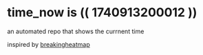 # time_now is (( 1740913200012 ))

an automated repo that shows the currnent time

inspired by [breakingheatmap](https://github.com/breakingheatmap/breakingheatmap)